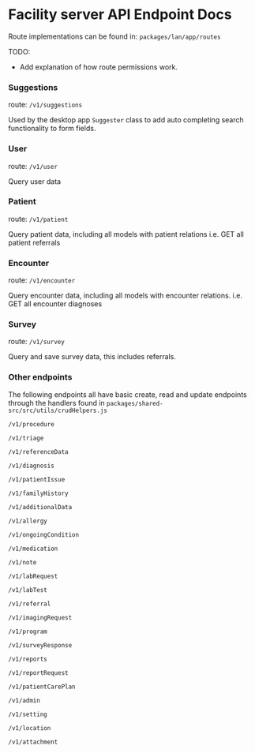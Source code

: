 # Facility server API Endpoint Docs

Route implementations can be found in: `packages/lan/app/routes`

TODO: 
  - Add explanation of how route permissions work.

### Suggestions

route: `/v1/suggestions`

Used by the desktop app `Suggester` class to add auto completing search functionality to form fields.

### User

route: `/v1/user`

Query user data

### Patient

route: `/v1/patient`

Query patient data, including all models with patient relations
i.e. GET all patient referrals

### Encounter

route: `/v1/encounter`

Query encounter data, including all models with encounter relations.
i.e. GET all encounter diagnoses

### Survey

route: `/v1/survey`

Query and save survey data, this includes referrals.

### Other endpoints

The following endpoints all have basic create, read and update endpoints through the
handlers found in `packages/shared-src/src/utils/crudHelpers.js`

`/v1/procedure`

`/v1/triage`

`/v1/referenceData`

`/v1/diagnosis`

`/v1/patientIssue`

`/v1/familyHistory`

`/v1/additionalData`

`/v1/allergy`

`/v1/ongoingCondition`

`/v1/medication`

`/v1/note`

`/v1/labRequest`

`/v1/labTest`

`/v1/referral`

`/v1/imagingRequest`

`/v1/program`

`/v1/surveyResponse`

`/v1/reports`

`/v1/reportRequest`

`/v1/patientCarePlan`

`/v1/admin`

`/v1/setting`

`/v1/location`

`/v1/attachment`
